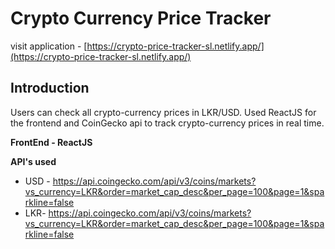 # Crypto Currency Price Tracker


visit application - [https://crypto-price-tracker-sl.netlify.app/](https://crypto-price-tracker-sl.netlify.app/)

## Introduction

Users can check all crypto-currency prices in LKR/USD. Used ReactJS for the frontend and CoinGecko api to track crypto-currency prices in real time. 


**FrontEnd - ReactJS**

**API's used**

* USD - https://api.coingecko.com/api/v3/coins/markets?vs_currency=LKR&order=market_cap_desc&per_page=100&page=1&sparkline=false
* LKR- https://api.coingecko.com/api/v3/coins/markets?vs_currency=LKR&order=market_cap_desc&per_page=100&page=1&sparkline=false
